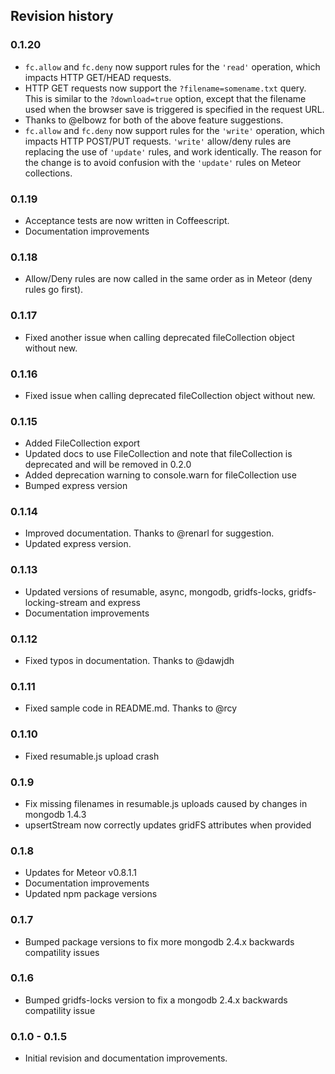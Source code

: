 ## Revision history

### 0.1.20

*   `fc.allow` and `fc.deny` now support rules for the `'read'` operation, which impacts HTTP GET/HEAD requests.
*   HTTP GET requests now support the `?filename=somename.txt` query. This is similar to the `?download=true` option, except that the filename used when the browser save is triggered is specified in the request URL.
*   Thanks to @elbowz for both of the above feature suggestions.
*   `fc.allow` and `fc.deny` now support rules for the `'write'` operation, which impacts HTTP POST/PUT requests.  `'write'` allow/deny rules are replacing the use of `'update'` rules, and work identically. The reason for the change is to avoid confusion with the `'update'` rules on Meteor collections.

### 0.1.19

*   Acceptance tests are now written in Coffeescript.
*   Documentation improvements

### 0.1.18

*    Allow/Deny rules are now called in the same order as in Meteor (deny rules go first).

### 0.1.17

*    Fixed another issue when calling deprecated fileCollection object without new.

### 0.1.16

*    Fixed issue when calling deprecated fileCollection object without new.

### 0.1.15

*    Added FileCollection export
*    Updated docs to use FileCollection and note that fileCollection is deprecated and will be removed in 0.2.0
*    Added deprecation warning to console.warn for fileCollection use
*    Bumped express version

### 0.1.14

*    Improved documentation. Thanks to @renarl for suggestion.
*    Updated express version.

### 0.1.13

*    Updated versions of resumable, async, mongodb, gridfs-locks, gridfs-locking-stream and express
*    Documentation improvements

### 0.1.12

*    Fixed typos in documentation. Thanks to @dawjdh

### 0.1.11

*    Fixed sample code in README.md. Thanks to @rcy

### 0.1.10

*    Fixed resumable.js upload crash

### 0.1.9

*    Fix missing filenames in resumable.js uploads caused by changes in mongodb 1.4.3
*    upsertStream now correctly updates gridFS attributes when provided

### 0.1.8

*    Updates for Meteor v0.8.1.1
*    Documentation improvements
*    Updated npm package versions

### 0.1.7

*    Bumped package versions to fix more mongodb 2.4.x backwards compatility issues

### 0.1.6

*    Bumped gridfs-locks version to fix a mongodb 2.4.x backwards compatility issue

### 0.1.0 - 0.1.5

*    Initial revision and documentation improvements.
